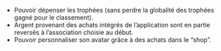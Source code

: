 - Pouvoir dépenser les trophées (sans perdre la globalité des trophées gagné pour le classement).
- Argent provenant des achats intégrés de l’application sont en partie reversés à l’association choisie au début.
- Pouvoir personnaliser son avatar grâce à des achats dans le “shop”.
